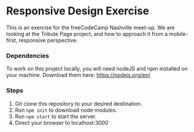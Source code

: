 # Responsive Design Exercise

This is an exercise for the freeCodeCamp Nashville meet-up.  We are looking at the Tribute Page project, and how to approach it from a mobile-first, responsive perspective.

### Dependencies

To work on this project locally, you will need nodeJS and npm installed on your machine.  Download them here: https://nodejs.org/en/

### Steps

1. Git clone this repository to your desired destination.
2. Run `npm init` to download node modules.
3. Run `npm start` to start the server.
4. Direct your browser to localhost:3000